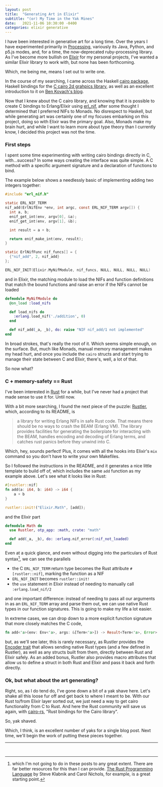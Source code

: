 ```yaml
---
layout: post
title:  "Generating Art in Elixir"
subtitle: "(or) My Time in the Yak Mines"
date:   2021-11-06 10:30:00 -0400
categories: elixir generative
---
```


I have been interested in generative art for a long time. Over the years I have experimented primarily in [Processing](https://processing.org), variously its Java, Python, and p5.js modes, and, for a time, the now-deprecated ruby-processing library. As I've become more bullish on [Elixir](https://elixir-lang.org) for my personal projects, I've wanted a similar Elixir library to work with, but none has been forthcoming.

Which, me being me, means I set out to write one.

In the course of my searching, I came across the Haskell [cairo package](https://hackage.haskell.org/package/cairo), Haskell bindings for the [C cairo 2d grahpics library](https://www.cairographics.org), as well as an excellent introduction to it on [Ben Kovach's blog](https://www.kovach.me/Generating_artwork_with_Haskell.html).

Now that I knew about the C cairo library, and knowing that it is possible to create C bindings to Erlang/Elixir using [erl_nif](https://www.erlang.org/doc/man/erl_nif.html), after some thought I determined that I preferred NIFs to Monads. No disrespect to Haskell, but while generating art was certainly one of my focuses embarking on this project, doing so with Elixir was the primary goal. Also, Monads make my brain hurt, and while I want to learn more about type theory than I currently know, I decided this project was not the time.

### First steps

I spent some time experimenting with writing cairo bindings directly in C, with...success? In some ways creating the interface was quite simple. A C method with a specific argument signature and a declaration of functions to bind.

The example below shows a needlessly basic of implementing adding two integers together:

```c
#include "erl_nif.h"

static ERL_NIF_TERM
nif_add(ErlNifEnv *env, int argc, const ERL_NIF_TERM argv[]) {
  int a, b;
  enif_get_int(env, argv[0], &a);
  enif_get_int(env, argv[1], &b);

  int result = a + b;

  return enif_make_int(env, result);
}

static ErlNifFunc nif_funcs[] = {
  {"nif_add", 2, nif_add}
};

ERL_NIF_INIT(Elixir.MyNifModule, nif_funcs, NULL, NULL, NULL, NULL)
```

and in Elixir, the matching module to load the NIFs and function definitions that match the bound functions and raise an error if the NIFs cannot be loaded

```elixir
defmodule MyNifModule do
  @on_load :load_nifs

  def load_nifs do
    :erlang.load_nif('./addition', 0)
  end

  def nif_add(_a, _b), do: raise "NIF nif_add/1 not implemented"
end
```

In broad strokes, that's really the root of it. Which seems simple enough, on the surface. But, much like Monads, manual memory management makes my head hurt, and once you include the `cairo` structs and start trying to manage their state between C and Elixir, there's, well, a lot of that.

So now what?

### C + memory-safety == Rust

I've been interested in [Rust](https://www.rust-lang.org/) for a while, but I've never had a project that made sense to use it for. Until now.

With a bit more searching, I found the next piece of the puzzle: [Rustler](https://github.com/rusterlium/rustler), which, according to its README, is

> a library for writing Erlang NIFs in safe Rust code. That means there should be no ways to crash the BEAM (Erlang VM). The library provides facilities for generating the boilerplate for interacting with the BEAM, handles encoding and decoding of Erlang terms, and catches rust panics before they unwind into C.

Which, hey, sounds perfect! Plus, it comes with all the hooks into Elixir's `mix` command so you don't have to write your own Makefiles.

So I followed the instructions in the README, and it generates a nice little template to build off of, which includes the same `add` function as my example above. Let's see what it looks like in Rust:

```rust
#[rustler::nif]
fn add(a: i64, b: i64) -> i64 {
    a + b
}

rustler::init!("Elixir.Math", [add]);
```

and the Elixir part

```elixir
defmodule Math do
  use Rustler, otp_app: :math, crate: "math"

  def add(_a, _b), do: :erlang.nif_error(:nif_not_loaded)
end
```

Even at a quick glance, and even without digging into the particulars of Rust syntax[^1], we can see the parallels


* the C `ERL_NIF_TERM` return type becomes the Rust attribute `#[rustler::nif]`, marking the function as a NIF
* `ERL_NIF_INIT` becomes `rustler::init!`
* the `use` statement in Elixir instead of needing to manually call `:erlang.load_nif/2`

and one important difference: instead of needing to pass all our arguments in as an `ERL_NIF_TERM` array and parse them out, we can use native Rust types in our function signatures. This is going to make my life a lot easier.

In extreme cases, we can drop down to a more explicit function signature that more closely matches the C code,

```rust
fn add<'a>(env: Env<'a>, args: &[Term<'a>]) -> Result<Term<'a>, Error>
```

but, as we'll see later, this is rarely necessary, as Rustler provides the [Encoder trait](https://docs.rs/rustler/0.22.2/rustler/types/trait.Encoder.html) that allows sending native Rust types (and a few defined in Rustler), as well as any structs built from them, directly between Rust and Elixir safely. As an added bonus, Rustler also provides macro attributes that allow us to define a struct in both Rust and Elixir and pass it back and forth directly.

### Ok, but what about the art generating?

Right, so, as I do tend do, I've gone down a bit of a yak shave here. Let's shake all this loose fur off and get back to where I meant to be. With our Rust to/from Elixir layer sorted out, we just need a way to get cairo functionality from C to Rust. And here the Rust community will save us again, with [cairo-rs](https://crates.io/crates/cairo-rs), "Rust bindings for the Cairo library".

So, yak shaved.

Which, I think, is an excellent number of yaks for a single blog post. Next time, we'll begin the work of putting these pieces together.

<hr/>
<br/>

[^1]: which I'm not going to do in these posts to any great extent. There are far better resources for this than I can provide. [The Rust Programming Language](https://doc.rust-lang.org/book/title-page.html) by Steve Klabnik and Carol Nichols, for example, is a great starting point.

